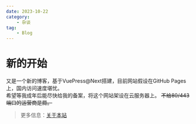 ```yaml
---
date: 2023-10-22
category:
    - 杂谈
tag:
    - Blog
---
```

# 新的开始
又是一个新的博客，基于VuePress@Next搭建，目前网站假设在GitHub Pages上，国内访问速度堪忧。  
希望等我成年后能尽快给我的备案，将这个网站架设在云服务器上。 ~~不给80/443端口的运营商是屑。~~
> 更多信息：[关于本站]()